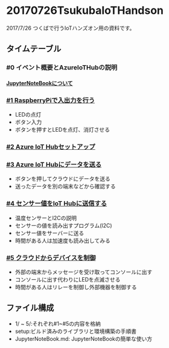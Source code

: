 # 20170726TsukubaIoTHandson
2017/7/26 つくばで行うIoTハンズオン用の資料です。

## タイムテーブル

### #0 イベント概要とAzureIoTHubの説明
#### [JupyterNoteBookについて](./JupyterNoteBook.md)

### [#1 RaspberryPiで入出力を行う](./1/README.md)
* LEDの点灯
* ボタン入力
* ボタンを押すとLEDを点灯、消灯させる

### [#2 Azure IoT Hubセットアップ](./2/README.md)

### [#3 Azure IoT Hubにデータを送る](./3/README.md)
* ボタンを押してクラウドにデータを送る
* 送ったデータを別の端末などから確認する

### [#4 センサー値をIoT Hubに送信する](./4/README.md)
* 温度センサーとI2Cの説明
* センサーの値を読み出すプログラム(I2C)
* センサー値をサーバーに送る
* 時間がある人は加速度も読み出してみる

### [#5 クラウドからデバイスを制御](./5/README.md)
* 外部の端末からメッセージを受け取ってコンソールに出す
* コンソールに出す代わりにLEDを点滅させる
* 時間がある人はリレーを制御し外部機器を制御する

## ファイル構成
* 1/ ~ 5/:それぞれ#1~#5の内容を格納
* setup:ビルド済みのライブラリと環境構築の手順書
* JupyterNoteBook.md: JupyterNoteBookの簡単な使い方
